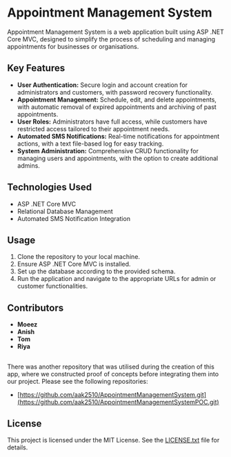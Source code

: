 # Appointment Management System

Appointment Management System is a web application built using ASP .NET Core MVC, designed to simplify the process of scheduling and managing appointments for businesses or organisations.

## Key Features

- **User Authentication:** Secure login and account creation for administrators and customers, with password recovery functionality.
- **Appointment Management:** Schedule, edit, and delete appointments, with automatic removal of expired appointments and archiving of past appointments.
- **User Roles:** Administrators have full access, while customers have restricted access tailored to their appointment needs.
- **Automated SMS Notifications:** Real-time notifications for appointment actions, with a text file-based log for easy tracking.
- **System Administration:** Comprehensive CRUD functionality for managing users and appointments, with the option to create additional admins.

## Technologies Used

- ASP .NET Core MVC
- Relational Database Management
- Automated SMS Notification Integration

## Usage

1. Clone the repository to your local machine.
2. Ensure ASP .NET Core MVC is installed.
3. Set up the database according to the provided schema.
4. Run the application and navigate to the appropriate URLs for admin or customer functionalities.

## Contributors

- **Moeez**
- **Anish**
- **Tom**
- **Riya**


##
There was another repository that was utilised during the creation of this app, where we constructed proof of concepts before integrating them into our project. Please see the following repositories:
- [https://github.com/aak2510/AppointmentManagementSystem.git](https://github.com/aak2510/AppointmentManagementSystemPOC.git)


## License

This project is licensed under the MIT License. See the [LICENSE.txt](LICENSE.txt) file for details.
